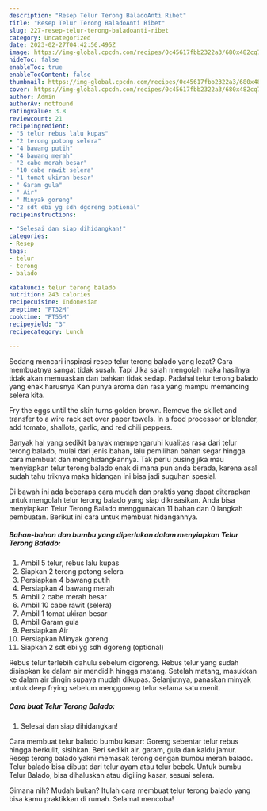 ```yaml
---
description: "Resep Telur Terong BaladoAnti Ribet"
title: "Resep Telur Terong BaladoAnti Ribet"
slug: 227-resep-telur-terong-baladoanti-ribet
category: Uncategorized
date: 2023-02-27T04:42:56.495Z
image: https://img-global.cpcdn.com/recipes/0c45617fbb2322a3/680x482cq70/telur-terong-balado-foto-resep-utama.jpg
hideToc: false
enableToc: true
enableTocContent: false
thumbnail: https://img-global.cpcdn.com/recipes/0c45617fbb2322a3/680x482cq70/telur-terong-balado-foto-resep-utama.jpg
cover: https://img-global.cpcdn.com/recipes/0c45617fbb2322a3/680x482cq70/telur-terong-balado-foto-resep-utama.jpg
author: Admin
authorAv: notfound
ratingvalue: 3.8
reviewcount: 21
recipeingredient:
- "5 telur rebus lalu kupas"
- "2 terong potong selera"
- "4 bawang putih"
- "4 bawang merah"
- "2 cabe merah besar"
- "10 cabe rawit selera"
- "1 tomat ukiran besar"
- " Garam gula"
- " Air"
- " Minyak goreng"
- "2 sdt ebi yg sdh dgoreng optional"
recipeinstructions:

- "Selesai dan siap dihidangkan!"
categories:
- Resep
tags:
- telur
- terong
- balado

katakunci: telur terong balado 
nutrition: 243 calories
recipecuisine: Indonesian
preptime: "PT32M"
cooktime: "PT55M"
recipeyield: "3"
recipecategory: Lunch

---
```



Sedang mencari inspirasi resep telur terong balado yang lezat? Cara membuatnya sangat tidak susah. Tapi Jika salah mengolah maka hasilnya tidak akan memuaskan dan bahkan tidak sedap. Padahal telur terong balado yang enak harusnya Kan punya aroma dan rasa yang mampu memancing selera kita.


Fry the eggs until the skin turns golden brown. Remove the skillet and transfer to a wire rack set over paper towels. In a food processor or blender, add tomato, shallots, garlic, and red chili peppers.

Banyak hal yang sedikit banyak mempengaruhi kualitas rasa dari telur terong balado, mulai dari jenis bahan, lalu pemilihan bahan segar hingga cara membuat dan menghidangkannya. Tak perlu pusing jika mau menyiapkan telur terong balado enak di mana pun anda berada, karena asal sudah tahu triknya maka hidangan ini bisa jadi suguhan spesial.


Di bawah ini ada beberapa cara mudah dan praktis yang dapat diterapkan untuk mengolah telur terong balado yang siap dikreasikan. Anda bisa menyiapkan Telur Terong Balado menggunakan 11 bahan dan 0 langkah pembuatan. Berikut ini cara untuk membuat hidangannya.

<!--inarticleads1-->

##### Bahan-bahan dan bumbu yang diperlukan dalam menyiapkan Telur Terong Balado:

1. Ambil 5 telur, rebus lalu kupas
1. Siapkan 2 terong potong selera
1. Persiapkan 4 bawang putih
1. Persiapkan 4 bawang merah
1. Ambil 2 cabe merah besar
1. Ambil 10 cabe rawit (selera)
1. Ambil 1 tomat ukiran besar
1. Ambil  Garam gula
1. Persiapkan  Air
1. Persiapkan  Minyak goreng
1. Siapkan 2 sdt ebi yg sdh dgoreng (optional)


Rebus telur terlebih dahulu sebelum digoreng. Rebus telur yang sudah disiapkan ke dalam air mendidih hingga matang. Setelah matang, masukkan ke dalam air dingin supaya mudah dikupas. Selanjutnya, panaskan minyak untuk deep frying sebelum menggoreng telur selama satu menit. 

<!--inarticleads2-->

##### Cara buat Telur Terong Balado:


1. Selesai dan siap dihidangkan!

Cara membuat telur balado bumbu kasar: Goreng sebentar telur rebus hingga berkulit, sisihkan. Beri sedikit air, garam, gula dan kaldu jamur. Resep terong balado yakni memasak terong dengan bumbu merah balado. Telur balado bisa dibuat dari telur ayam atau telur bebek. Untuk bumbu Telur Balado, bisa dihaluskan atau digiling kasar, sesuai selera. 

Gimana nih? Mudah bukan? Itulah cara membuat telur terong balado yang bisa kamu praktikkan di rumah. Selamat mencoba!
